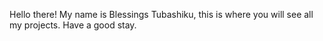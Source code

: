 Hello there! My name is Blessings Tubashiku, this is where you will see all my projects. 
Have a good stay.
